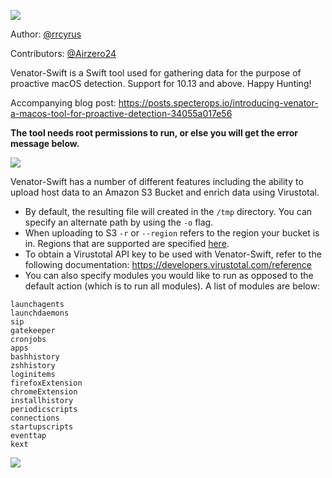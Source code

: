 ![](https://github.com/richiercyrus/Venator-Swift/blob/master/VenatorSwift.png)

Author: [@rrcyrus](https://twitter.com/rrcyrus)

Contributors: [@Airzero24](https://twitter.com/Airzero24)

Venator-Swift is a Swift tool used for gathering data for the purpose of proactive macOS detection. Support for 10.13 and above. Happy Hunting!

Accompanying blog post: https://posts.specterops.io/introducing-venator-a-macos-tool-for-proactive-detection-34055a017e56

**The tool needs root permissions to run, or else you will get the error message below.**

![](https://github.com/richiercyrus/Venator-Swift/blob/master/images/Screen%20Shot%202020-06-26%20at%209.35.45%20AM.png)

Venator-Swift has a number of different features including the ability to upload host data to an Amazon S3 Bucket and enrich data using Virustotal. 
- By default, the resulting file will created in the `/tmp` directory. You can specify an alternate path by using the `-o` flag.
- When uploading to S3 `-r` or `--region` refers to the region your bucket is in. Regions that are supported are specified [here](https://docs.aws.amazon.com/general/latest/gr/rande.html#regional-endpoints). 
- To obtain a Virustotal API key to be used with Venator-Swift, refer to the following documentation: https://developers.virustotal.com/reference
- You can also specify modules you would like to run as opposed to the default action (which is to run all modules). A list of modules are below: 
```
launchagents
launchdaemons
sip
gatekeeper
cronjobs
apps
bashhistory
zshhistory
loginitems
firefoxExtension
chromeExtension
installhistory
periodicscripts
connections
startupscripts
eventtap
kext
```
![](https://github.com/richiercyrus/Venator-Swift/blob/master/images/Screen%20Shot%202020-06-26%20at%209.36.57%20AM.png)
